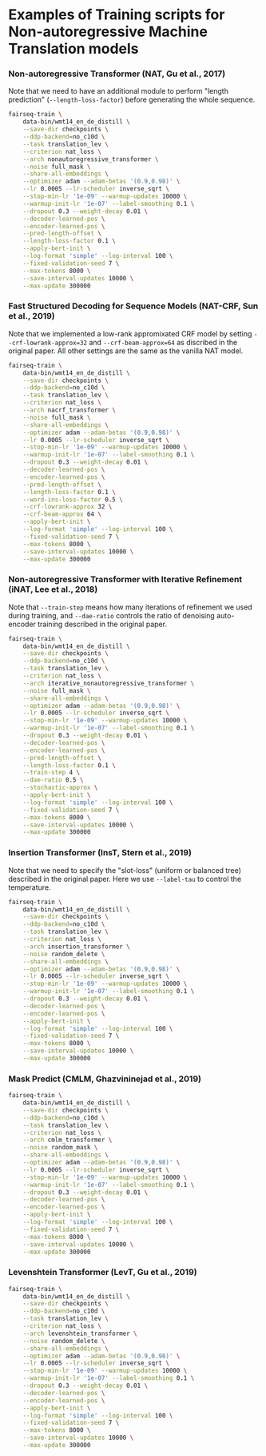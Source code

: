 # Examples of Training scripts for Non-autoregressive Machine Translation models

### Non-autoregressive Transformer (NAT, Gu et al., 2017)
Note that we need to have an additional module to perform "length prediction" (`--length-loss-factor`) before generating the whole sequence.
```bash
fairseq-train \
    data-bin/wmt14_en_de_distill \
    --save-dir checkpoints \
    --ddp-backend=no_c10d \
    --task translation_lev \
    --criterion nat_loss \
    --arch nonautoregressive_transformer \
    --noise full_mask \
    --share-all-embeddings \
    --optimizer adam --adam-betas '(0.9,0.98)' \
    --lr 0.0005 --lr-scheduler inverse_sqrt \
    --stop-min-lr '1e-09' --warmup-updates 10000 \
    --warmup-init-lr '1e-07' --label-smoothing 0.1 \
    --dropout 0.3 --weight-decay 0.01 \
    --decoder-learned-pos \
    --encoder-learned-pos \
    --pred-length-offset \
    --length-loss-factor 0.1 \
    --apply-bert-init \
    --log-format 'simple' --log-interval 100 \
    --fixed-validation-seed 7 \
    --max-tokens 8000 \
    --save-interval-updates 10000 \
    --max-update 300000
```

### Fast Structured Decoding for Sequence Models (NAT-CRF, Sun et al., 2019)
Note that we implemented a low-rank appromixated CRF model by setting `--crf-lowrank-approx=32` and `--crf-beam-approx=64` as discribed in the original paper. All other settings are the same as the vanilla NAT model.
```bash
fairseq-train \
    data-bin/wmt14_en_de_distill \
    --save-dir checkpoints \
    --ddp-backend=no_c10d \
    --task translation_lev \
    --criterion nat_loss \
    --arch nacrf_transformer \
    --noise full_mask \
    --share-all-embeddings \
    --optimizer adam --adam-betas '(0.9,0.98)' \
    --lr 0.0005 --lr-scheduler inverse_sqrt \
    --stop-min-lr '1e-09' --warmup-updates 10000 \
    --warmup-init-lr '1e-07' --label-smoothing 0.1 \
    --dropout 0.3 --weight-decay 0.01 \
    --decoder-learned-pos \
    --encoder-learned-pos \
    --pred-length-offset \
    --length-loss-factor 0.1 \
    --word-ins-loss-factor 0.5 \
    --crf-lowrank-approx 32 \
    --crf-beam-approx 64 \
    --apply-bert-init \
    --log-format 'simple' --log-interval 100 \
    --fixed-validation-seed 7 \
    --max-tokens 8000 \
    --save-interval-updates 10000 \
    --max-update 300000
```


### Non-autoregressive Transformer with Iterative Refinement (iNAT, Lee et al., 2018)
Note that `--train-step` means how many iterations of refinement we used during training, and `--dae-ratio` controls the ratio of denoising auto-encoder training described in the original paper.
```bash
fairseq-train \
    data-bin/wmt14_en_de_distill \
    --save-dir checkpoints \
    --ddp-backend=no_c10d \
    --task translation_lev \
    --criterion nat_loss \
    --arch iterative_nonautoregressive_transformer \
    --noise full_mask \
    --share-all-embeddings \
    --optimizer adam --adam-betas '(0.9,0.98)' \
    --lr 0.0005 --lr-scheduler inverse_sqrt \
    --stop-min-lr '1e-09' --warmup-updates 10000 \
    --warmup-init-lr '1e-07' --label-smoothing 0.1 \
    --dropout 0.3 --weight-decay 0.01 \
    --decoder-learned-pos \
    --encoder-learned-pos \
    --pred-length-offset \
    --length-loss-factor 0.1 \
    --train-step 4 \
    --dae-ratio 0.5 \
    --stochastic-approx \
    --apply-bert-init \
    --log-format 'simple' --log-interval 100 \
    --fixed-validation-seed 7 \
    --max-tokens 8000 \
    --save-interval-updates 10000 \
    --max-update 300000
```

### Insertion Transformer (InsT, Stern et al., 2019)
Note that we need to specify the "slot-loss" (uniform or balanced tree) described in the original paper. Here we use `--label-tau` to control the temperature.

```bash
fairseq-train \
    data-bin/wmt14_en_de_distill \
    --save-dir checkpoints \
    --ddp-backend=no_c10d \
    --task translation_lev \
    --criterion nat_loss \
    --arch insertion_transformer \
    --noise random_delete \
    --share-all-embeddings \
    --optimizer adam --adam-betas '(0.9,0.98)' \
    --lr 0.0005 --lr-scheduler inverse_sqrt \
    --stop-min-lr '1e-09' --warmup-updates 10000 \
    --warmup-init-lr '1e-07' --label-smoothing 0.1 \
    --dropout 0.3 --weight-decay 0.01 \
    --decoder-learned-pos \
    --encoder-learned-pos \
    --apply-bert-init \
    --log-format 'simple' --log-interval 100 \
    --fixed-validation-seed 7 \
    --max-tokens 8000 \
    --save-interval-updates 10000 \
    --max-update 300000
```


### Mask Predict (CMLM, Ghazvininejad et al., 2019)
```bash
fairseq-train \
    data-bin/wmt14_en_de_distill \
    --save-dir checkpoints \
    --ddp-backend=no_c10d \
    --task translation_lev \
    --criterion nat_loss \
    --arch cmlm_transformer \
    --noise random_mask \
    --share-all-embeddings \
    --optimizer adam --adam-betas '(0.9,0.98)' \
    --lr 0.0005 --lr-scheduler inverse_sqrt \
    --stop-min-lr '1e-09' --warmup-updates 10000 \
    --warmup-init-lr '1e-07' --label-smoothing 0.1 \
    --dropout 0.3 --weight-decay 0.01 \
    --decoder-learned-pos \
    --encoder-learned-pos \
    --apply-bert-init \
    --log-format 'simple' --log-interval 100 \
    --fixed-validation-seed 7 \
    --max-tokens 8000 \
    --save-interval-updates 10000 \
    --max-update 300000
```




### Levenshtein Transformer (LevT, Gu et al., 2019)
```bash
fairseq-train \
    data-bin/wmt14_en_de_distill \
    --save-dir checkpoints \
    --ddp-backend=no_c10d \
    --task translation_lev \
    --criterion nat_loss \
    --arch levenshtein_transformer \
    --noise random_delete \
    --share-all-embeddings \
    --optimizer adam --adam-betas '(0.9,0.98)' \
    --lr 0.0005 --lr-scheduler inverse_sqrt \
    --stop-min-lr '1e-09' --warmup-updates 10000 \
    --warmup-init-lr '1e-07' --label-smoothing 0.1 \
    --dropout 0.3 --weight-decay 0.01 \
    --decoder-learned-pos \
    --encoder-learned-pos \
    --apply-bert-init \
    --log-format 'simple' --log-interval 100 \
    --fixed-validation-seed 7 \
    --max-tokens 8000 \
    --save-interval-updates 10000 \
    --max-update 300000
```
